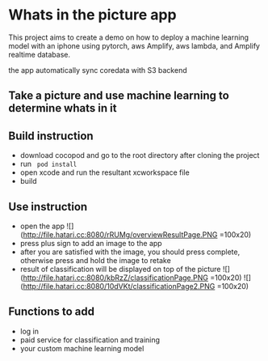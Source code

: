 # Whats in the picture app
This project aims to create a demo on how to deploy a machine learning model with an iphone using pytorch, aws Amplify, aws lambda, and Amplify realtime database.

 the app automatically sync coredata with S3 backend



## Take a picture and use machine learning to determine whats in it


## Build instruction

* download cocopod and go to the root directory after cloning the project
* run ``` pod install```
* open xcode and run the resultant xcworkspace file
* build




## Use instruction

* open the app
![](http://file.hatari.cc:8080/rRUMg/overviewResultPage.PNG =100x20)
* press plus sign to add an image to the app
* after you are satisfied with the image, you should press complete, otherwise press and hold the image to retake
* result of classification will be displayed on top of the picture
![](http://file.hatari.cc:8080/kbRzZ/classificationPage.PNG =100x20)
![](http://file.hatari.cc:8080/10dVKt/classificationPage2.PNG =100x20)


## Functions to add 
* log in
* paid service for classification and training
* your custom machine learning model